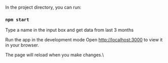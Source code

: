 In the project directory, you can run:

### `npm start`

Type a name in the input box and get data from last 3 months

Run the app in the development mode
Open [http://localhost:3000](http://localhost:3000) to view it in your browser.

The page will reload when you make changes.\
